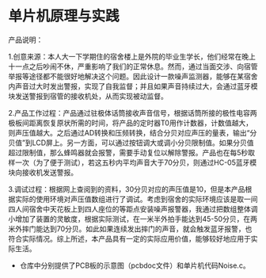 # 单片机原理与实践

产品说明：

1.创意来源：本人大一下学期住的宿舍楼上是外院的毕业生学长，他们经常在晚上十一点之后吵闹不休，严重影响了我们的正常休息。然而，通过当面交涉、向宿管举报等途径都不能很好地解决这个问题。因此设计一款噪声监测器，能够在某宿舍内声音过大时发出警报，实现了自我监督；并且如果声音持续过大，会通过蓝牙模块发送警报到宿管的接收机处，从而实现被动监督。

2.产品工作过程：产品通过驻极体话筒接收声音信号，根据话筒所接的极性电容两极板间距离恢复原状所需的时间，将产品的定时器T0用作计数器，计数值越大，则声压值越大。之后通过AD转换和压频转换，结合分贝对应声压的量表，输出“分贝值”到LCD屏上。另一方面，可以通过按钮调大或调小分贝限制值。如果分贝值超过限制值，那么蜂鸣器就会报警，需要手动复位以解除警报。产品也在每5秒取样一次（为了便于测试），若这五秒内平均声音大于70分贝，则通过HC-05蓝牙模块向接收机发送警报。

3.调试过程：根据网上查阅到的资料，30分贝对应的声压值是10，但是本产品根据实际的使用环境对声压值数组进行了调试。考虑到宿舍的实际环境应该是取一间四人间宿舍中天花板上到四人座位的等距点安装噪声报警器，我通过把数组整体调小增加了装置的灵敏度，根据实际测试，在一米半外拍手能达到45-50分贝，在两米外摔门能达到70分贝。如此如果连续发出摔门的声音，就会触发蓝牙报警，也符合实际情况。综上所述，本产品具有一定的实际应用价值，能够较好地应用于实际生活。

- 仓库中分别提供了PCB板的示意图（pcbdoc文件）和单片机代码Noise.c。
